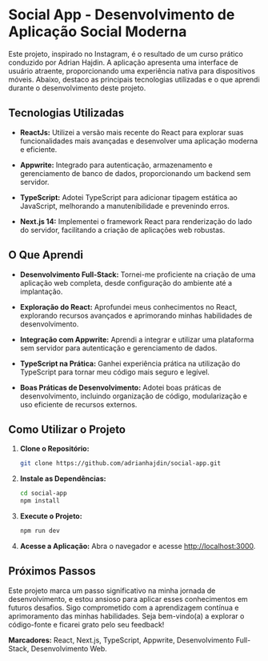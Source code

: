 # Social App - Desenvolvimento de Aplicação Social Moderna

Este projeto, inspirado no Instagram, é o resultado de um curso prático conduzido por Adrian Hajdin. A aplicação apresenta uma interface de usuário atraente, proporcionando uma experiência nativa para dispositivos móveis. Abaixo, destaco as principais tecnologias utilizadas e o que aprendi durante o desenvolvimento deste projeto.

## Tecnologias Utilizadas

- **ReactJs:** Utilizei a versão mais recente do React para explorar suas funcionalidades mais avançadas e desenvolver uma aplicação moderna e eficiente.

- **Appwrite:** Integrado para autenticação, armazenamento e gerenciamento de banco de dados, proporcionando um backend sem servidor.

- **TypeScript:** Adotei TypeScript para adicionar tipagem estática ao JavaScript, melhorando a manutenibilidade e prevenindo erros.

- **Next.js 14:** Implementei o framework React para renderização do lado do servidor, facilitando a criação de aplicações web robustas.

## O Que Aprendi

- **Desenvolvimento Full-Stack:** Tornei-me proficiente na criação de uma aplicação web completa, desde configuração do ambiente até a implantação.

- **Exploração do React:** Aprofundei meus conhecimentos no React, explorando recursos avançados e aprimorando minhas habilidades de desenvolvimento.

- **Integração com Appwrite:** Aprendi a integrar e utilizar uma plataforma sem servidor para autenticação e gerenciamento de dados.

- **TypeScript na Prática:** Ganhei experiência prática na utilização do TypeScript para tornar meu código mais seguro e legível.

- **Boas Práticas de Desenvolvimento:** Adotei boas práticas de desenvolvimento, incluindo organização de código, modularização e uso eficiente de recursos externos.

## Como Utilizar o Projeto

1. **Clone o Repositório:**
    ```bash
    git clone https://github.com/adrianhajdin/social-app.git
    ```

2. **Instale as Dependências:**
    ```bash
    cd social-app
    npm install
    ```

3. **Execute o Projeto:**
    ```bash
    npm run dev
    ```

4. **Acesse a Aplicação:**
   Abra o navegador e acesse [http://localhost:3000](http://localhost:3000).

## Próximos Passos

Este projeto marca um passo significativo na minha jornada de desenvolvimento, e estou ansioso para aplicar esses conhecimentos em futuros desafios. Sigo comprometido com a aprendizagem contínua e aprimoramento das minhas habilidades. Seja bem-vindo(a) a explorar o código-fonte e ficarei grato pelo seu feedback!

**Marcadores:** React, Next.js, TypeScript, Appwrite, Desenvolvimento Full-Stack, Desenvolvimento Web.